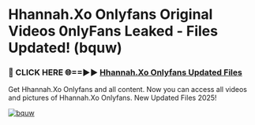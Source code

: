 # Hhannah.Xo Onlyfans Original Videos 0nlyFans Leaked - Files Updated! (bquw)

<h3>🔴 CLICK HERE 🌐==►► <a href="https://tinyurl.com/ehrbuxhb" rel="nofollow">Hhannah.Xo Onlyfans Updated Files</a></h3>

Get Hhannah.Xo Onlyfans and all content. Now you can access all videos and pictures of Hhannah.Xo Onlyfans. New Updated Files 2025!

[![bquw](https://i.imgur.com/lVYEuWS.gif)](https://tinyurl.com/ehrbuxhb)
